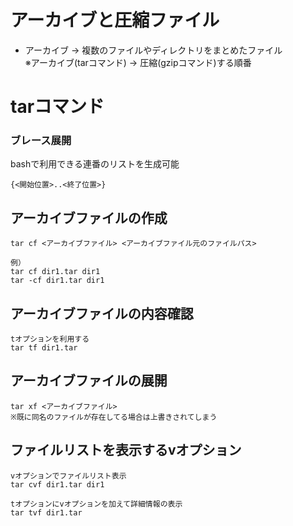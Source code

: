 # アーカイブと圧縮ファイル
- アーカイブ → 複数のファイルやディレクトリをまとめたファイル  
※アーカイブ(tarコマンド) → 圧縮(gzipコマンド)する順番

# tarコマンド

### ブレース展開
bashで利用できる連番のリストを生成可能

    {<開始位置>..<終了位置>}

## アーカイブファイルの作成
    tar cf <アーカイブファイル> <アーカイブファイル元のファイルパス>
    
    例）
    tar cf dir1.tar dir1
    tar -cf dir1.tar dir1

## アーカイブファイルの内容確認
    tオプションを利用する
    tar tf dir1.tar

## アーカイブファイルの展開

    tar xf <アーカイブファイル>
    ※既に同名のファイルが存在してる場合は上書きされてしまう

## ファイルリストを表示するvオプション

    vオプションでファイルリスト表示
    tar cvf dir1.tar dir1
    
    tオプションにvオプションを加えて詳細情報の表示
    tar tvf dir1.tar
